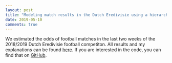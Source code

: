 ```yaml
---
layout: post
title: "Modeling match results in the Dutch Eredivisie using a hierarchical Bayesian Poisson model"
date: 2019-05-10
comments: true
---
```


We estimated the odds of football matches in the last two weeks of the 2018/2019 Dutch Eredivisie football competiton. All results and my explanations can be found [here](https://github.com/pjastam/r-bayesian-football-odds/blob/master/NL_eredivisie_2014_2019.md). If you are interested in the code, you can find that on [GitHub](https://github.com/pjastam/r-bayesian-football-odds).